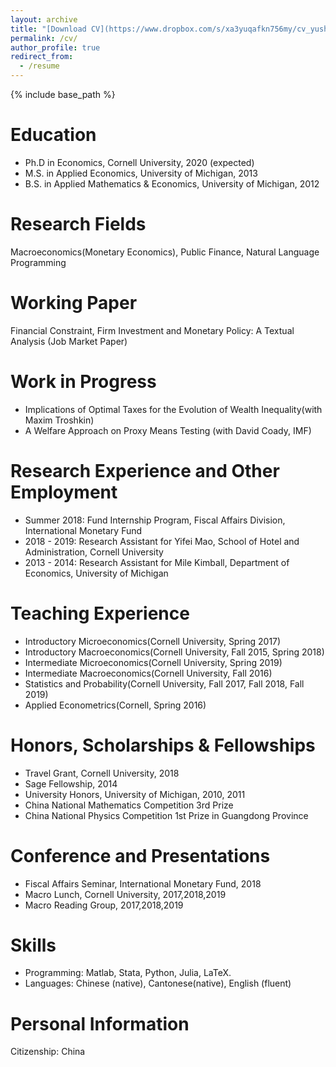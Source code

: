```yaml
---
layout: archive
title: "[Download CV](https://www.dropbox.com/s/xa3yuqafkn756my/cv_yushe.pdf?dl=0)"
permalink: /cv/
author_profile: true
redirect_from:
  - /resume
---
```


{% include base_path %}

Education
======
* Ph.D in Economics, Cornell University, 2020 (expected)
* M.S. in Applied Economics, University of Michigan, 2013
* B.S. in Applied Mathematics & Economics, University of Michigan, 2012

Research Fields
======
Macroeconomics(Monetary Economics), Public Finance, Natural Language Programming 

Working Paper
======
Financial Constraint, Firm Investment and Monetary Policy: A Textual Analysis (Job Market Paper)

Work in Progress
======
* Implications of Optimal Taxes for the Evolution of Wealth Inequality(with Maxim Troshkin)
* A Welfare Approach on Proxy Means Testing (with David Coady, IMF)

Research Experience and Other Employment
=====
* Summer 2018: Fund Internship Program, Fiscal Affairs Division, International Monetary Fund
* 2018 - 2019: Research Assistant for Yifei Mao, School of Hotel and Administration, Cornell University
* 2013 - 2014: Research Assistant for Mile Kimball, Department of Economics, University of Michigan

Teaching Experience
=====
* Introductory Microeconomics(Cornell University, Spring 2017)
* Introductory Macroeconomics(Cornell University, Fall 2015, Spring 2018)
* Intermediate Microeconomics(Cornell University, Spring 2019)
* Intermediate Macroeconomics(Cornell University, Fall 2016)
* Statistics and Probability(Cornell University, Fall 2017, Fall 2018, Fall 2019)
* Applied Econometrics(Cornell, Spring 2016)

Honors, Scholarships & Fellowships
=====
* Travel Grant, Cornell University, 2018
* Sage Fellowship, 2014
* University Honors, University of Michigan, 2010, 2011
* China National Mathematics Competition 3rd Prize
* China National Physics Competition 1st Prize in Guangdong Province

Conference and Presentations
=====
* Fiscal Affairs Seminar, International Monetary Fund, 2018
* Macro Lunch, Cornell University, 2017,2018,2019
* Macro Reading Group, 2017,2018,2019

Skills
=====
* Programming: Matlab, Stata, Python, Julia, LaTeX.
* Languages: Chinese (native), Cantonese(native), English (fluent)

Personal Information
=====
Citizenship: China
